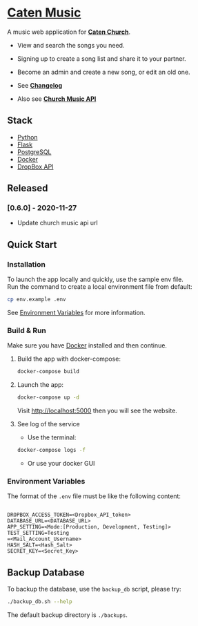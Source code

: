 # [Caten Music](https://music.caten-church.org)

A music web application for **[Caten Church](https://caten-church.org)**.

- View and search the songs you need.
- Signing up to create a song list and share it to your partner.
- Become an admin and create a new song, or edit an old one.

- See **[Changelog](https://github.com/saltchang/caten-music/blob/master/CHANGELOG.md)**
- Also see **[Church Music API](https://github.com/saltchang/church-music-api)**

## Stack

- [Python](https://www.python.org)
- [Flask](https://flask.palletsprojects.com)
- [PostgreSQL](https://www.postgresql.org)
- [Docker](https://www.docker.com)
- [DropBox API](https://www.dropbox.com/developers/documentation/http/overview)

## Released

### [0.6.0] - 2020-11-27

- Update church music api url

## Quick Start

### Installation

To launch the app locally and quickly, use the sample env file.  
Run the command to create a local environment file from default:

```bash
cp env.example .env
```

See [Environment Variables](#environment-variables) for more information.

### Build & Run

Make sure you have [Docker](https://www.docker.com) installed and then continue.

1. Build the app with docker-compose:

    ```bash
    docker-compose build
    ```

2. Launch the app:

    ```bash
    docker-compose up -d
    ```

    Visit [http://localhost:5000](http://localhost:5000) then you will see the website.

3. See log of the service

    - Use the terminal:

    ```bash
    docker-compose logs -f
    ```

    - Or use your docker GUI

### Environment Variables

The format of the `.env` file must be like the following content:

```env

DROPBOX_ACCESS_TOKEN=<Dropbox_API_token>
DATABASE_URL=<DATABASE_URL>
APP_SETTING=<Mode:[Production, Development, Testing]>
TEST_SETTING=Testing
=<Mail_Account_Username>
HASH_SALT=<Hash_Salt>
SECRET_KEY=<Secret_Key>

```

## Backup Database

To backup the database, use the `backup_db` script, please try:

```bash
./backup_db.sh --help
```

The default backup directory is `./backups`.
